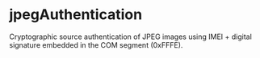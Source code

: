 # jpegAuthentication
Cryptographic source authentication of JPEG images using IMEI + digital signature embedded in the COM segment (0xFFFE).
